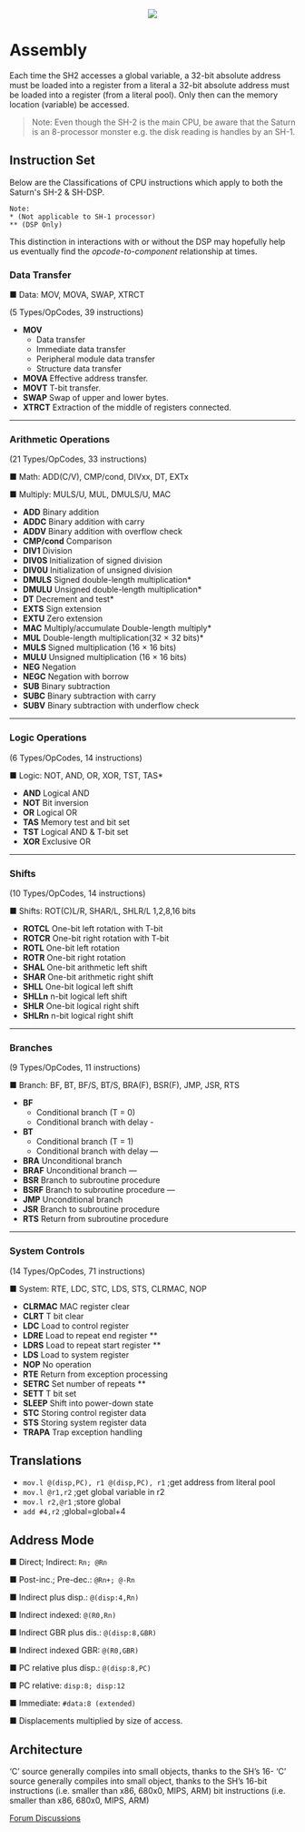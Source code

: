 <p align="center">
  <img src="https://i.imgur.com/YcYqawq.png">
</p>

[//]: # (<img src="https://i.imgur.com/1VVvIKP.png" width="400" height="180">)
# Assembly
Each time the SH2 accesses a global variable, a 32-bit absolute address must be loaded into a register from a literal a 32-bit absolute address must be loaded into a register (from a literal
pool). Only then can the memory location (variable) be accessed.

> Note: Even though the SH-2 is the main CPU, be aware that the Saturn is an 8-processor monster e.g. the disk reading is handles by an SH-1.

## Instruction Set
Below are the Classifications of CPU instructions which apply to both the Saturn's SH-2 & SH-DSP.
```
Note:
* (Not applicable to SH-1 processor)
** (DSP Only)
```
This distinction in interactions with or without the DSP may hopefully help us eventually find the _opcode-to-component_ relationship at times.

### Data Transfer
■ Data: MOV, MOVA, SWAP, XTRCT

(5 Types/OpCodes, 39 instructions)


- **MOV**
  - Data transfer
  - Immediate data transfer
  - Peripheral module data transfer
  - Structure data transfer
- **MOVA** Effective address transfer.
- **MOVT** T-bit transfer.
- **SWAP** Swap of upper and lower bytes.
- **XTRCT** Extraction of the middle of registers connected.
---
### Arithmetic Operations
(21 Types/OpCodes, 33 instructions)

■ Math: ADD(C/V), CMP/cond, DIVxx, DT, EXTx

■ Multiply: MULS/U, MUL, DMULS/U, MAC

- **ADD** Binary addition
- **ADDC** Binary addition with carry
- **ADDV** Binary addition with overflow check
- **CMP/cond** Comparison
- **DIV1** Division
- **DIV0S** Initialization of signed division
- **DIV0U** Initialization of unsigned division
- **DMULS** Signed double-length multiplication*
- **DMULU** Unsigned double-length multiplication*
- **DT** Decrement and test*
- **EXTS** Sign extension
- **EXTU** Zero extension
- **MAC** Multiply/accumulate Double-length multiply*
- **MUL** Double-length multiplication(32 × 32 bits)*
- **MULS** Signed multiplication (16 × 16 bits)
- **MULU** Unsigned multiplication (16 × 16 bits)
- **NEG** Negation
- **NEGC** Negation with borrow
- **SUB** Binary subtraction
- **SUBC** Binary subtraction with carry
- **SUBV** Binary subtraction with underflow check

---
### Logic Operations
(6 Types/OpCodes, 14 instructions)

■ Logic: NOT, AND, OR, XOR, TST, TAS*

- **AND** Logical AND 
- **NOT** Bit inversion 
- **OR** Logical OR 
- **TAS** Memory test and bit set 
- **TST** Logical AND & T-bit set 
- **XOR** Exclusive OR

---
### Shifts
(10 Types/OpCodes, 14 instructions)

■ Shifts: ROT(C)L/R, SHAR/L, SHLR/L 1,2,8,16 bits

- **ROTCL** One-bit left rotation with T-bit 
- **ROTCR** One-bit right rotation with T-bit 
- **ROTL** One-bit left rotation 
- **ROTR** One-bit right rotation 
- **SHAL** One-bit arithmetic left shift 
- **SHAR** One-bit arithmetic right shift 
- **SHLL** One-bit logical left shift
- **SHLLn** n-bit logical left shift
- **SHLR** One-bit logical right shift
- **SHLRn** n-bit logical right shift



---
### Branches
(9 Types/OpCodes, 11 instructions)

■ Branch: BF, BT, BF/S, BT/S, BRA(F), BSR(F), JMP, JSR, RTS

- **BF** 
  - Conditional branch (T = 0)
  - Conditional branch with delay -
- **BT** 
  - Conditional branch (T = 1)
  - Conditional branch with delay —  
- **BRA** Unconditional branch 
- **BRAF** Unconditional branch —
- **BSR** Branch to subroutine procedure
- **BSRF** Branch to subroutine procedure —
- **JMP** Unconditional branch
- **JSR** Branch to subroutine procedure
- **RTS** Return from subroutine procedure

---
### System Controls
(14 Types/OpCodes, 71 instructions)

■ System: RTE, LDC, STC, LDS, STS, CLRMAC, NOP

- **CLRMAC** MAC register clear
- **CLRT** T bit clear 
- **LDC** Load to control register 
- **LDRE** Load to repeat end register **
- **LDRS** Load to repeat start register **
- **LDS** Load to system register 
- **NOP** No operation 
- **RTE** Return from exception processing 
- **SETRC** Set number of repeats **
- **SETT** T bit set 
- **SLEEP** Shift into power-down state 
- **STC** Storing control register data 
- **STS** Storing system register data 
- **TRAPA** Trap exception handling


## Translations
- ```mov.l @(disp,PC), r1 @(disp,PC), r1``` ;get address from literal pool 
- ```mov.l @r1,r2``` ;get global variable in r2
- ```mov.l r2,@r1``` ;store global
- ```add #4,r2``` ;global=global+4


## Address Mode
■ Direct; Indirect: ```Rn; @Rn```

■ Post-inc.; Pre-dec.: ```@Rn+; @-Rn```

■ Indirect plus disp.: ```@(disp:4,Rn)```

■ Indirect indexed: ```@(R0,Rn)```

■ Indirect GBR plus dis.: ```@(disp:8,GBR)```

■ Indirect indexed GBR: ```@(R0,GBR)```

■ PC relative plus disp.: ```@(disp:8,PC)```

■ PC relative: ```disp:8; disp:12```

■ Immediate: ```#data:8 (extended)```

■ Displacements multiplied by size of access.





## Architecture

‘C’ source generally compiles into small objects, thanks to the SH’s 16- ‘C’ source generally compiles into small object, thanks to the SH’s 16-bit instructions (i.e. smaller than x86, 680x0, MIPS, ARM) bit instructions (i.e. smaller than x86, 680x0, MIPS, ARM)

[Forum Discussions](https://www.sega-16.com/forum/archive/index.php/t-17176.html)


